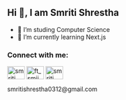 ## Hi 🤗, I am Smriti Shrestha

- 🔭 I’m studing Computer Science
- 🌱 I’m currently learning Next.js



<h3 align="left">Connect with me:</h3>
<p align="left">
<a href="[https://fb.com/smriti shrestha](https://www.facebook.com/smriti.shrestha.58726)" target="blank"><img align="center" src="https://raw.githubusercontent.com/rahuldkjain/github-profile-readme-generator/master/src/images/icons/Social/facebook.svg" alt="smriti shrestha" height="30" width="40" /></a>
  <a href="https://twitter.com/ft_smii" target="blank"><img align="center" src="https://raw.githubusercontent.com/rahuldkjain/github-profile-readme-generator/master/src/images/icons/Social/twitter.svg" alt="ft_smii" height="30" width="40" /></a>
  <a href="https://linkedin.com/in/smriti shrestha" target="blank"><img align="center" src="https://raw.githubusercontent.com/rahuldkjain/github-profile-readme-generator/master/src/images/icons/Social/linked-in-alt.svg" alt="smriti shrestha" height="30" width="40" /></a>
</p>

<p>smritishrestha0312@gmail.com</p>




